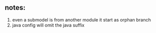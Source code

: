 ## notes:
1. even a submodel is from another module it start as orphan branch
2. java config will omit the java suffix
